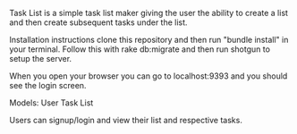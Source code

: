 
Task List is a simple task list maker giving the user the ability to create a list and then create subsequent tasks under the list.

Installation instructions
clone this repository and then run "bundle install" in your terminal. Follow this with rake db:migrate and then run shotgun to setup the server.  

When you open your browser you can go to localhost:9393 and you should see the login screen.  


Models:
User
Task
List

Users can signup/login and view their list and respective tasks.